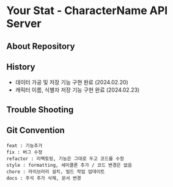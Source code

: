 # Your Stat - CharacterName API Server
## About Repository
## History
- 데이터 가공 및 저장 기능 구현 완료 (2024.02.20)
- 캐릭터 이름, 식별자 저장 기능 구현 완료 (2024.02.23)
## Trouble Shooting
## Git Convention
```
feat : 기능추가
fix : 버그 수정
refactor : 리팩토링, 기능은 그대로 두고 코드를 수정
style : formatting, 세미콜론 추가 / 코드 변경은 없음
chore : 라이브러리 설치, 빌드 작업 업데이트
docs : 주석 추가 삭제, 문서 변경
```